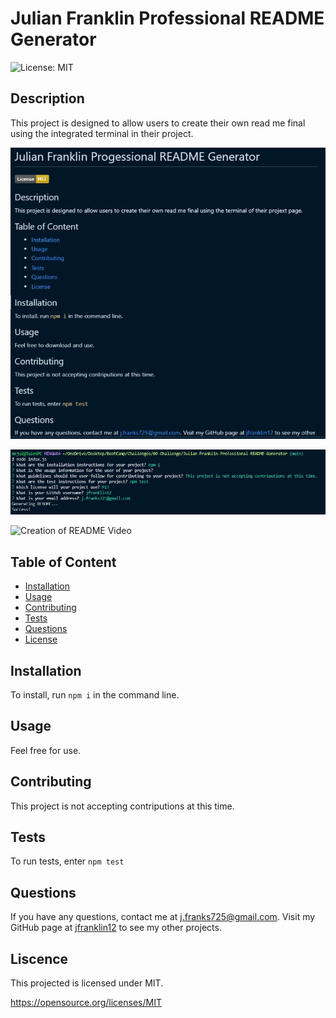 # Julian Franklin Professional README Generator

  ![License: MIT](https://img.shields.io/badge/License-MIT-yellow.svg)

  ## Description
  
  This project is designed to allow users to create their own read me final using the integrated terminal in their project.

  ![Generated README example](./assests/Generated-Readme.jpg)

  ![Terminal Screenshot](./assests/terminal.jpg)

  ![Creation of README Video](https://youtu.be/bkTGlF2CLXA)

  ## Table of Content
  - [Installation](#installation)
  - [Usage](#usage)
  - [Contributing](#contributing)
  - [Tests](#tests)
  - [Questions](#questions)
  - [License](#license)

  ## Installation

  To install, run ```npm i``` in the command line.

  ## Usage

  Feel free for use.

  ## Contributing

  This project is not accepting contriputions at this time.

  ## Tests
  
  To run tests, enter ```npm test```

  ## Questions

  If you have any questions, contact me at j.franks725@gmail.com. Visit my GitHub page at [jfranklin12](https://github.com/jfranklin12/) to see my other projects.

  ## Liscence
    
This projected is licensed under MIT.

  https://opensource.org/licenses/MIT

